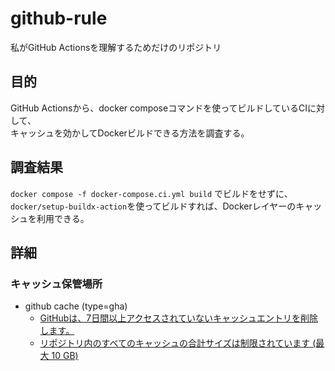 # github-rule
私がGitHub Actionsを理解するためだけのリポジトリ

## 目的
GitHub Actionsから、docker composeコマンドを使ってビルドしているCIに対して、  
キャッシュを効かしてDockerビルドできる方法を調査する。

## 調査結果
`docker compose -f docker-compose.ci.yml build` でビルドをせずに、  
`docker/setup-buildx-action`を使ってビルドすれば、Dockerレイヤーのキャッシュを利用できる。

## 詳細
### キャッシュ保管場所
- github cache (type=gha)
  - [GitHubは、7日間以上アクセスされていないキャッシュエントリを削除します。](https://docs.github.com/ja/actions/writing-workflows/choosing-what-your-workflow-does/caching-dependencies-to-speed-up-workflows#usage-limits-and-eviction-policy)
  - [リポジトリ内のすべてのキャッシュの合計サイズは制限されています (最大 10 GB)](https://docs.github.com/ja/actions/writing-workflows/choosing-what-your-workflow-does/caching-dependencies-to-speed-up-workflows#usage-limits-and-eviction-policy)






